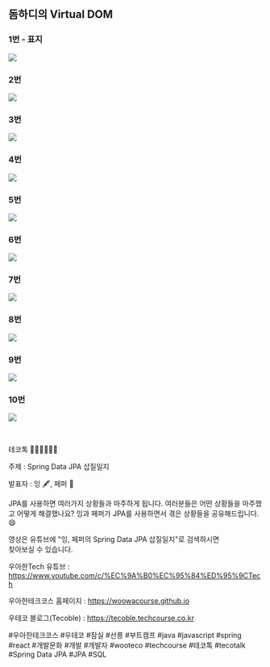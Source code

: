## 돔하디의 Virtual DOM

### 1번 - 표지

![](001.png)

### 2번

![](002.png)

### 3번

![](003.png)

### 4번

![](004.png)

### 5번

![](005.png)

### 6번

![](006.png)

### 7번

![](007.png)

### 8번

![](008.png)

### 9번

![](009.png)

### 10번

![](010.png)


<br>

테코톡 👩🏻‍💻🧑🏻‍💻  
  
주제 : Spring Data JPA 삽질일지 
  
발표자 : 잉 🖋, 페퍼 🍕 

JPA를 사용하면 여러가지 상황들과 마주하게 됩니다.
여러분들은 어떤 상황들을 마주했고 어떻게 해결했나요?
잉과 페퍼가 JPA를 사용하면서 겪은 상황들을 공유해드립니다. 😄

영상은 유튜브에 "잉, 페퍼의 Spring Data JPA 삽질일지"로 검색하시면  
찾아보실 수 있습니다.

우아한Tech 유튜브 : https://www.youtube.com/c/%EC%9A%B0%EC%95%84%ED%95%9CTech

우아한테크코스 홈페이지 : https://woowacourse.github.io

우테코 블로그(Tecoble) : https://tecoble.techcourse.co.kr

#우아한테크코스 #우테코 #잠실 #선릉 #부트캠프 #java #javascript #spring #react #개발문화 #개발 #개발자 #wooteco #techcourse #테코톡 #tecotalk #Spring Data JPA #JPA #SQL
